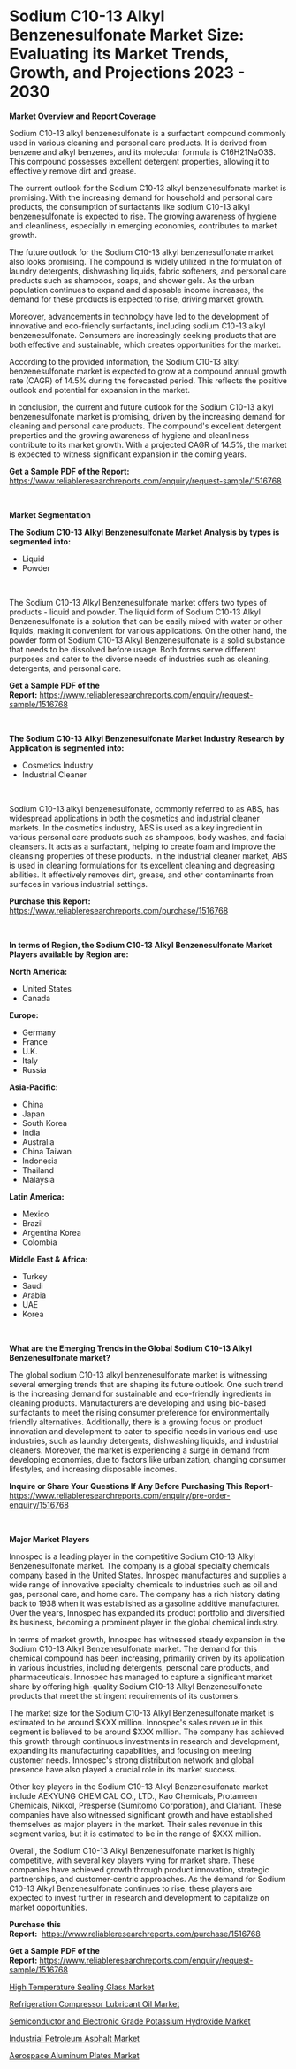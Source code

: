 <p><h1>Sodium C10-13 Alkyl Benzenesulfonate Market Size: Evaluating its Market Trends, Growth, and Projections 2023 - 2030</h1></p><p><strong>Market Overview and Report Coverage</strong></p>
<p><p>Sodium C10-13 alkyl benzenesulfonate is a surfactant compound commonly used in various cleaning and personal care products. It is derived from benzene and alkyl benzenes, and its molecular formula is C16H21NaO3S. This compound possesses excellent detergent properties, allowing it to effectively remove dirt and grease.</p><p>The current outlook for the Sodium C10-13 alkyl benzenesulfonate market is promising. With the increasing demand for household and personal care products, the consumption of surfactants like sodium C10-13 alkyl benzenesulfonate is expected to rise. The growing awareness of hygiene and cleanliness, especially in emerging economies, contributes to market growth.</p><p>The future outlook for the Sodium C10-13 alkyl benzenesulfonate market also looks promising. The compound is widely utilized in the formulation of laundry detergents, dishwashing liquids, fabric softeners, and personal care products such as shampoos, soaps, and shower gels. As the urban population continues to expand and disposable income increases, the demand for these products is expected to rise, driving market growth.</p><p>Moreover, advancements in technology have led to the development of innovative and eco-friendly surfactants, including sodium C10-13 alkyl benzenesulfonate. Consumers are increasingly seeking products that are both effective and sustainable, which creates opportunities for the market.</p><p>According to the provided information, the Sodium C10-13 alkyl benzenesulfonate market is expected to grow at a compound annual growth rate (CAGR) of 14.5% during the forecasted period. This reflects the positive outlook and potential for expansion in the market.</p><p>In conclusion, the current and future outlook for the Sodium C10-13 alkyl benzenesulfonate market is promising, driven by the increasing demand for cleaning and personal care products. The compound's excellent detergent properties and the growing awareness of hygiene and cleanliness contribute to its market growth. With a projected CAGR of 14.5%, the market is expected to witness significant expansion in the coming years.</p></p>
<p><strong>Get a Sample PDF of the Report:</strong> <a href="https://www.reliableresearchreports.com/enquiry/request-sample/1516768">https://www.reliableresearchreports.com/enquiry/request-sample/1516768</a></p>
<p>&nbsp;</p>
<p><strong>Market Segmentation</strong></p>
<p><strong>The Sodium C10-13 Alkyl Benzenesulfonate Market Analysis by types is segmented into:</strong></p>
<p><ul><li>Liquid</li><li>Powder</li></ul></p>
<p>&nbsp;</p>
<p><p>The Sodium C10-13 Alkyl Benzenesulfonate market offers two types of products - liquid and powder. The liquid form of Sodium C10-13 Alkyl Benzenesulfonate is a solution that can be easily mixed with water or other liquids, making it convenient for various applications. On the other hand, the powder form of Sodium C10-13 Alkyl Benzenesulfonate is a solid substance that needs to be dissolved before usage. Both forms serve different purposes and cater to the diverse needs of industries such as cleaning, detergents, and personal care.</p></p>
<p><strong>Get a Sample PDF of the Report:</strong>&nbsp;<a href="https://www.reliableresearchreports.com/enquiry/request-sample/1516768">https://www.reliableresearchreports.com/enquiry/request-sample/1516768</a></p>
<p>&nbsp;</p>
<p><strong>The Sodium C10-13 Alkyl Benzenesulfonate Market Industry Research by Application is segmented into:</strong></p>
<p><ul><li>Cosmetics Industry</li><li>Industrial Cleaner</li></ul></p>
<p>&nbsp;</p>
<p><p>Sodium C10-13 alkyl benzenesulfonate, commonly referred to as ABS, has widespread applications in both the cosmetics and industrial cleaner markets. In the cosmetics industry, ABS is used as a key ingredient in various personal care products such as shampoos, body washes, and facial cleansers. It acts as a surfactant, helping to create foam and improve the cleansing properties of these products. In the industrial cleaner market, ABS is used in cleaning formulations for its excellent cleaning and degreasing abilities. It effectively removes dirt, grease, and other contaminants from surfaces in various industrial settings.</p></p>
<p><strong>Purchase this Report:</strong>&nbsp; <a href="https://www.reliableresearchreports.com/purchase/1516768">https://www.reliableresearchreports.com/purchase/1516768</a></p>
<p>&nbsp;</p>
<p><strong>In terms of Region, the Sodium C10-13 Alkyl Benzenesulfonate Market Players available by Region are:</strong></p>
<p>
    <p> <strong> North America: </strong>
        <ul>
            <li>United States</li>
            <li>Canada</li>
        </ul>
        </p> 
    <p> <strong> Europe: </strong>
        <ul>
            <li>Germany</li>
            <li>France</li>
            <li>U.K.</li>
            <li>Italy</li>
            <li>Russia</li>
        </ul>
        </p> 
    <p> <strong> Asia-Pacific: </strong>
        <ul>
            <li>China</li>
            <li>Japan</li>
            <li>South Korea</li>
            <li>India</li>
            <li>Australia</li>
            <li>China Taiwan</li>
            <li>Indonesia</li>
            <li>Thailand</li>
            <li>Malaysia</li>
        </ul>
        </p> 
    <p> <strong> Latin America: </strong>
        <ul>
            <li>Mexico</li>
            <li>Brazil</li>
            <li>Argentina Korea</li>
            <li>Colombia</li>
        </ul>
        </p> 
    <p> <strong> Middle East & Africa: </strong>
        <ul>
            <li>Turkey</li>
            <li>Saudi</li>
            <li>Arabia</li>
            <li>UAE</li>
            <li>Korea</li>
        </ul>
    </p>
    </p>
<p>&nbsp;</p>
<p><strong>What are the Emerging Trends in the Global Sodium C10-13 Alkyl Benzenesulfonate market?</strong></p>
<p><p>The global sodium C10-13 alkyl benzenesulfonate market is witnessing several emerging trends that are shaping its future outlook. One such trend is the increasing demand for sustainable and eco-friendly ingredients in cleaning products. Manufacturers are developing and using bio-based surfactants to meet the rising consumer preference for environmentally friendly alternatives. Additionally, there is a growing focus on product innovation and development to cater to specific needs in various end-use industries, such as laundry detergents, dishwashing liquids, and industrial cleaners. Moreover, the market is experiencing a surge in demand from developing economies, due to factors like urbanization, changing consumer lifestyles, and increasing disposable incomes.</p></p>
<p><strong>Inquire or Share Your Questions If Any Before Purchasing This Report</strong>- <a href="https://www.reliableresearchreports.com/enquiry/pre-order-enquiry/1516768">https://www.reliableresearchreports.com/enquiry/pre-order-enquiry/1516768</a></p>
<p>&nbsp;</p>
<p><strong>Major Market Players</strong></p>
<p><p>Innospec is a leading player in the competitive Sodium C10-13 Alkyl Benzenesulfonate market. The company is a global specialty chemicals company based in the United States. Innospec manufactures and supplies a wide range of innovative specialty chemicals to industries such as oil and gas, personal care, and home care. The company has a rich history dating back to 1938 when it was established as a gasoline additive manufacturer. Over the years, Innospec has expanded its product portfolio and diversified its business, becoming a prominent player in the global chemical industry.</p><p>In terms of market growth, Innospec has witnessed steady expansion in the Sodium C10-13 Alkyl Benzenesulfonate market. The demand for this chemical compound has been increasing, primarily driven by its application in various industries, including detergents, personal care products, and pharmaceuticals. Innospec has managed to capture a significant market share by offering high-quality Sodium C10-13 Alkyl Benzenesulfonate products that meet the stringent requirements of its customers.</p><p>The market size for the Sodium C10-13 Alkyl Benzenesulfonate market is estimated to be around $XXX million. Innospec's sales revenue in this segment is believed to be around $XXX million. The company has achieved this growth through continuous investments in research and development, expanding its manufacturing capabilities, and focusing on meeting customer needs. Innospec's strong distribution network and global presence have also played a crucial role in its market success.</p><p>Other key players in the Sodium C10-13 Alkyl Benzenesulfonate market include AEKYUNG CHEMICAL CO., LTD., Kao Chemicals, Protameen Chemicals, Nikkol, Presperse (Sumitomo Corporation), and Clariant. These companies have also witnessed significant growth and have established themselves as major players in the market. Their sales revenue in this segment varies, but it is estimated to be in the range of $XXX million.</p><p>Overall, the Sodium C10-13 Alkyl Benzenesulfonate market is highly competitive, with several key players vying for market share. These companies have achieved growth through product innovation, strategic partnerships, and customer-centric approaches. As the demand for Sodium C10-13 Alkyl Benzenesulfonate continues to rise, these players are expected to invest further in research and development to capitalize on market opportunities.</p></p>
<p><strong>Purchase this Report:</strong>&nbsp;&nbsp;<a href="https://www.reliableresearchreports.com/purchase/1516768">https://www.reliableresearchreports.com/purchase/1516768</a></p>
<p></p>
<p><strong>Get a Sample PDF of the Report:</strong>&nbsp;<a href="https://www.reliableresearchreports.com/enquiry/request-sample/1516768">https://www.reliableresearchreports.com/enquiry/request-sample/1516768</a></p>
<p><p><a href="https://medium.com/@vergiekunze/high-temperature-sealing-glass-market-focuses-on-market-share-size-and-projected-forecast-till-5c0a43537d00">High Temperature Sealing Glass Market</a></p><p><a href="https://github.com/jonneygiverf/Market-Research-Report-List-1/blob/main/refrigeration-compressor-lubricant-oil-market.md">Refrigeration Compressor Lubricant Oil Market</a></p><p><a href="https://github.com/prosalinda88/Market-Research-Report-List-1/blob/main/semiconductor-and-electronic-grade-potassium-hydroxide-market.md">Semiconductor and Electronic Grade Potassium Hydroxide Market</a></p><p><a href="https://medium.com/@erickasauer/industrial-petroleum-asphalt-market-share-evolution-and-market-growth-trends-2023-2030-467e92a25135">Industrial Petroleum Asphalt Market</a></p><p><a href="https://medium.com/@williammann19/aerospace-aluminum-plates-market-the-key-to-successful-business-strategy-forecast-till-2030-0da3854f2b76">Aerospace Aluminum Plates Market</a></p></p>
